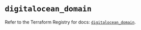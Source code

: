 # `digitalocean_domain`

Refer to the Terraform Registry for docs: [`digitalocean_domain`](https://registry.terraform.io/providers/digitalocean/digitalocean/2.35.0/docs/resources/domain).
